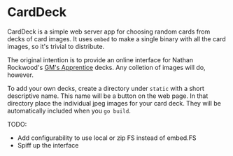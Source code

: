 # CardDeck

CardDeck is a simple web server app for choosing random cards from decks of card images. It uses `embed` to make a
single binary with all the card images, so it's trivial to distribute.

The original intention is to provide an online interface for Nathan Rockwood's
[GM's Apprentice](https://www.drivethrurpg.com/product/125685/The-GameMasters-Apprentice-Base-Deck) decks. Any colletion of images will do, however.

To add your own decks, create a directory under `static` with a short descriptive name. This name will be a button on
the web page. In that directory place the individual jpeg images for your card deck. They will be automatically included when you `go build`.


TODO:
* Add configurability to use local or zip FS instead of embed.FS
* Spiff up the interface
